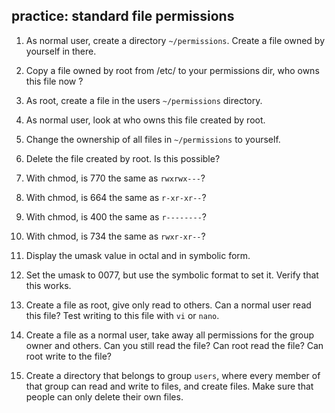## practice: standard file permissions

1. As normal user, create a directory `~/permissions`. Create a file
owned by yourself in there.

2. Copy a file owned by root from /etc/ to your permissions dir, who
owns this file now ?

3. As root, create a file in the users `~/permissions` directory.

4. As normal user, look at who owns this file created by root.

5. Change the ownership of all files in `~/permissions` to yourself.

6. Delete the file created by root. Is this possible?

7. With chmod, is 770 the same as `rwxrwx---`?

8. With chmod, is 664 the same as `r-xr-xr--`?

9. With chmod, is 400 the same as `r--------`?

10. With chmod, is 734 the same as `rwxr-xr--`?

11. Display the umask value in octal and in symbolic form.

12. Set the umask to 0077, but use the symbolic format to set it. Verify that this works.

13. Create a file as root, give only read to others. Can a normal user read this file? Test writing to this file with `vi` or `nano`.

14. Create a file as a normal user, take away all permissions for the group owner and others. Can you still read the file? Can root read the file? Can root write to the file?

15. Create a directory that belongs to group `users`, where every member of that group can read and write to files, and create files. Make sure that people can only delete their own files.


